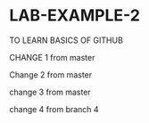 # LAB-EXAMPLE-2
TO LEARN BASICS OF GITHUB

CHANGE 1 from master

Change 2 from master

change 3 from master

change 4 from branch 4

